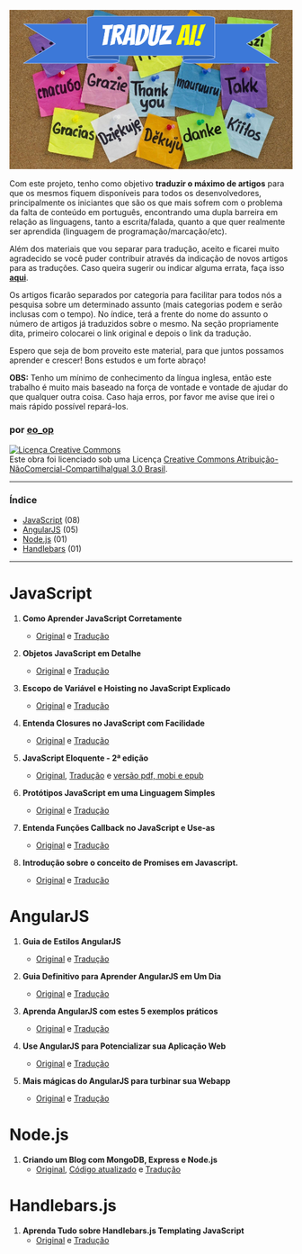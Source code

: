 ![traduz ai](img/traduz-ai.png)

Com este projeto, tenho como objetivo **traduzir o máximo de artigos** para que os mesmos fiquem disponíveis para todos os desenvolvedores, principalmente os iniciantes que são os que mais sofrem com o problema da falta de conteúdo em português, encontrando uma dupla barreira em relação as linguagens, tanto a escrita/falada, quanto a que quer realmente ser aprendida (linguagem de programação/marcação/etc).

Além dos materiais que vou separar para tradução, aceito e ficarei muito agradecido se você puder contribuir através da indicação de novos artigos para as traduções. Caso queira sugerir ou indicar alguma errata, faça isso **[aqui](https://github.com/eoop/traduz-ai/issues)**.

Os artigos ficarão separados por categoria para facilitar para todos nós a pesquisa sobre um determinado assunto (mais categorias podem e serão inclusas com o tempo). No índice, terá a frente do nome do assunto o número de artigos já traduzidos sobre o mesmo. Na seção propriamente dita, primeiro colocarei o link original e depois o link da tradução.

Espero que seja de bom proveito este material, para que juntos possamos aprender e crescer! Bons estudos e um forte abraço!

**OBS:** Tenho um mínimo de conhecimento da língua inglesa, então este trabalho é muito mais baseado na força de vontade e vontade de ajudar do que qualquer outra coisa. Caso haja erros, por favor me avise que irei o mais rápido possível repará-los. 

### por [eo_op](https://github.com/eoop/eo_op)

<a rel="license" href="http://creativecommons.org/licenses/by-nc-sa/3.0/br/deed.pt_BR"><img alt="Licença Creative Commons" style="border-width:0" src="http://i.creativecommons.org/l/by-nc-sa/3.0/br/88x31.png" /></a><br />Este obra foi licenciado sob uma Licença <a rel="license" href="http://creativecommons.org/licenses/by-nc-sa/3.0/br/deed.pt_BR">Creative Commons Atribuição-NãoComercial-CompartilhaIgual 3.0 Brasil</a>.


---

### Índice

* [JavaScript](#javascript) (08)
* [AngularJS](#angularjs) (05)
* [Node.js](@node.js) (01)
* [Handlebars](#handlebarsjs) (01)

---

# JavaScript

01. **Como Aprender JavaScript Corretamente**
	* [Original](http://javascriptissexy.com/how-to-learn-javascript-properly/) e [Tradução](https://github.com/eoop/traduz-ai/blob/master/javascript/001-como-aprender-js-corretamente.md#como-aprender-javascript-corretamente--javascriptis-sexy)

02. **Objetos JavaScript em Detalhe**
	* [Original](http://javascriptissexy.com/javascript-objects-in-detail/) e [Tradução](https://github.com/eoop/traduz-ai/blob/master/javascript/002-objetos-js-em-detalhe.md#objetos-javascript-em-detalhe)

03. **Escopo de Variável e Hoisting no JavaScript Explicado**
	* [Original](http://javascriptissexy.com/javascript-variable-scope-and-hoisting-explained/) e [Tradução](https://github.com/eoop/traduz-ai/blob/master/javascript/003-escopo-de-variavel-js-e-hoisting-explicado.md#escopo-de-vari%C3%A1vel-javascript-e-hoisting-explicado)

04. **Entenda Closures no JavaScript com Facilidade**
	* [Original](http://javascriptissexy.com/understand-javascript-closures-with-ease/) e [Tradução](https://github.com/eoop/traduz-ai/blob/master/javascript/004-entenda-closures-no-javaScript-com-facilidade.md#entenda-closures-no-javascript-com-facilidade)

05. **JavaScript Eloquente - 2ª edição**
	* [Original](http://eloquentjavascript.net/2nd_edition/preview/), [Tradução](https://github.com/eoop/eloquente-javascript) e [versão pdf, mobi e epub](https://leanpub.com/eloquentejavascript)

06. **Protótipos JavaScript em uma Linguagem Simples**
	* [Original](http://javascriptissexy.com/javascript-prototype-in-plain-detailed-language/) e [Tradução](https://github.com/eoop/traduz-ai/blob/master/javascript/006-prototipos-javascript-em-uma-linguagem-simples.md#prot%C3%B3tipos-javascript-em-uma-linguagem-simples)

07. **Entenda Funções Callback no JavaScript e Use-as**
	* [Original](http://javascriptissexy.com/understand-javascript-callback-functions-and-use-them/) e [Tradução](https://github.com/eoop/traduz-ai/blob/master/javascript/007-entenda-callbacks-js.md)

08. **Introdução sobre o conceito de Promises em Javascript.**
	* [Original](http://www.promisejs.org/) e [Tradução](http://eoop.github.io/promiseJS.br/)

# AngularJS

01. **Guia de Estilos AngularJS**
	* [Original](https://github.com/mgechev/angularjs-style-guide) e [Tradução](https://github.com/eoop/angularjs-style-guide/blob/master/README-pt-br.md)

02. **Guia Definitivo para Aprender AngularJS em Um Dia**
	* [Original](http://toddmotto.com/ultimate-guide-to-learning-angular-js-in-one-day/) e [Tradução](https://github.com/eoop/traduz-ai/blob/master/angularjs/001-guia-definitivo-para-aprender-angularjs.md)

03. **Aprenda AngularJS com estes 5 exemplos práticos**
	* [Original](http://tutorialzine.com/2013/08/learn-angularjs-5-examples/) e [Tradução](https://github.com/eoop/traduz-ai/blob/master/angularjs/002-aprenda-angularjs-com-5-exemplos.md)

04. **Use AngularJS para Potencializar sua Aplicação Web**
	* [Original](http://www.yearofmoo.com/2012/08/use-angularjs-to-power-your-web-application.html) e [Tradução](https://github.com/eoop/traduz-ai/blob/master/angularjs/003-use-angularjs-para-potencializar-sua-webapp.md#use-angularjs-para-potencializar-suas-aplica%C3%A7%C3%B5es-web)

05. **Mais mágicas do AngularJS para turbinar sua Webapp**
	* [Original](http://www.yearofmoo.com/2012/10/more-angularjs-magic-to-supercharge-your-webapp.html) e [Tradução](https://github.com/eoop/traduz-ai/blob/master/angularjs/004-mais-magicas-angularjs-para-turbinar-sua-webapp.md#mais-m%C3%A1gicas-do-angularjs-para-turbinar-sua-webapp)

# Node.js

01. **Criando um Blog com MongoDB, Express e Node.js**
	* [Original](http://howtonode.org/express-mongodb), [Código atualizado](https://github.com/newbreedofgeek/tmp-nodejs-express-mongoDB-blog) e [Tradução](https://github.com/eoop/traduz-ai/blob/master/nodejs/001-criando-blog-mongo-express-nodejs.md)

# Handlebars.js

01. **Aprenda Tudo sobre Handlebars.js Templating JavaScript**
	* [Original](http://javascriptissexy.com/handlebars-js-tutorial-learn-everything-about-handlebars-js-javascript-templating/) e [Tradução](https://github.com/eoop/traduz-ai/blob/master/handlebars/001-aprenda-tudo-sobre-handlebars.md#aprenda-tudo-sobre-handlebarsjs-templating-javascript)


